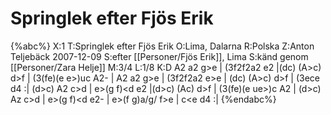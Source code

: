 # Springlek efter Fjös Erik

{%abc%}
X:1
T:Springlek efter Fjös Erik
O:Lima, Dalarna
R:Polska
Z:Anton Teljebäck 2007-12-09
S:efter [[Personer/Fjös Erik]], Lima
S:känd genom [[Personer/Zara Helje]]
M:3/4
L:1/8
K:D
A2 a2 g>e | (3f2f2a2 e2 |(dc) (A>c) d>f | (3(fe)(e e>)uc A2- |
A2 a2 g>e | (3f2f2a2 e>e | (dc) (A>c) d>f | (3ece d4 :|
(d>c) A2 c>d | e>(g f)<d e2 |(d>c) (Ac) d>f | (3(fe)(e ue>)c A2 |
(d>c) Az c>d | e>(g f)<d e2- | e>(f g)a/g/ f>e | c<e d4 :|
{%endabc%}

